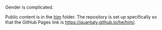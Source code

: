 Gender is complicated.

Public content is in the [him](./him) folder. The repository is set up specifically so that the GitHub Pages link is https://quantaly.github.io/he/him/.
